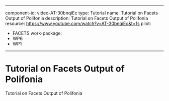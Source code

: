
---
component-id: video-AT-30bnqiEc
type: Tutorial
name: Tutorial on Facets Output of Polifonia
description: Tutorial on Facets Output of Polifonia
resource: https://www.youtube.com/watch?v=AT-30bnqiEc&t=1s
pilot:
- FACETS
work-package:
- WP6
- WP1
---

# Tutorial on Facets Output of Polifonia

Tutorial on Facets Output of Polifonia


